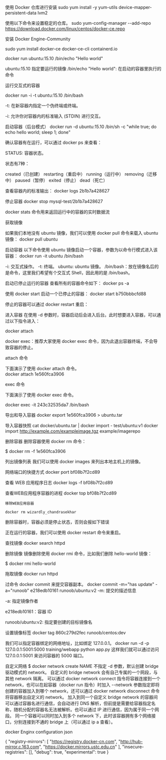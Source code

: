 


使用 Docker 仓库进行安装
sudo yum install -y yum-utils device-mapper-persistent-data lvm2


使用以下命令来设置稳定的仓库。
sudo yum-config-manager --add-repo https://download.docker.com/linux/centos/docker-ce.repo


安装 Docker Engine-Community

sudo yum install docker-ce docker-ce-cli containerd.io





 docker run ubuntu:15.10 /bin/echo "Hello world"
 
 ubuntu:15.10 指定要运行的镜像
 /bin/echo "Hello world": 在启动的容器里执行的命令
 
 
 
 运行交互式的容器
 
 docker run -i -t ubuntu:15.10 /bin/bash
 
 -t: 在新容器内指定一个伪终端或终端。

 -i: 允许你对容器内的标准输入 (STDIN) 进行交互。
 
 
 
 启动容器（后台模式）
 docker run -d ubuntu:15.10 /bin/sh -c "while true; do echo hello world; sleep 1; done"
 
 确认容器有在运行，可以通过 docker ps 来查看：
 
 
 STATUS: 容器状态。

状态有7种：

created（已创建）
restarting（重启中）
running（运行中）
removing（迁移中）
paused（暂停）
exited（停止）
dead（死亡）
 
 
 
 
 查看容器内的标准输出：
 docker logs 2b1b7a428627
 
 
 
 
 
 停止容器
 docker stop mysql-test/2b1b7a428627
 
 
 
 
 docker stats 命令用来返回运行中的容器的实时数据流
 
 
 
 
 获取镜像
 
 如果我们本地没有 ubuntu 镜像，我们可以使用 docker pull 命令来载入 ubuntu 镜像：
 docker pull ubuntu
 
 
 
 
 
 启动容器
 以下命令使用 ubuntu 镜像启动一个容器，参数为以命令行模式进入该容器：
 docker run -it ubuntu /bin/bash
 
 
 -i: 交互式操作。
-t: 终端。
ubuntu: ubuntu 镜像。
/bin/bash：放在镜像名后的是命令，这里我们希望有个交互式 Shell，因此用的是 /bin/bash。
 
 
 
 
 
 启动已停止运行的容器
查看所有的容器命令如下：
 docker ps -a
 
 
 
 使用 docker start 启动一个已停止的容器：
 docker start b750bbbcfd88 
 
 
 
 
 停止的容器可以通过 docker restart 重启：
 
 
 
 
 
 
 
 
 
进入容器
在使用 -d 参数时，容器启动后会进入后台。此时想要进入容器，可以通过以下指令进入：

docker attach

docker exec：推荐大家使用 docker exec 命令，因为此退出容器终端，不会导致容器的停止。

attach 命令

下面演示了使用 docker attach 命令。  
docker attach 1e560fca3906 

exec 命令

下面演示了使用 docker exec 命令。

docker exec -it 243c32535da7 /bin/bash
 
 
 
 
 导出和导入容器
 docker export 1e560fca3906 > ubuntu.tar
 
 
 
 导入容器快照
 cat docker/ubuntu.tar | docker import - test/ubuntu:v1
 docker import http://example.com/exampleimage.tgz example/imagerepo
 
 
 删除容器
删除容器使用 docker rm 命令：

$ docker rm -f 1e560fca3906
 
 
 
 
列出镜像列表
我们可以使用 docker images 来列出本地主机上的镜像。
 
 
 
 
 网络端口的快捷方式
 docker port bf08b7f2cd89
 
 
 
 
 
 查看 WEB 应用程序日志
 docker logs -f bf08b7f2cd89
 
 
 
 
 
 
 
 
 
 
 查看WEB应用程序容器的进程
	docker top bf08b7f2cd89
	
	
	
	
	移除WEB应用容器

	docker rm wizardly_chandrasekhar  
 删除容器时，容器必须是停止状态，否则会报如下错误
 
 
 
 正在运行的容器，我们可以使用 docker restart 命令来重启。
 
 
 
 
 
 查找镜像
docker search httpd



删除镜像
镜像删除使用 docker rmi 命令，比如我们删除 hello-world 镜像：

$ docker rmi hello-world


拖取镜像
docker run httpd







过命令 docker commit 来提交容器副本。
docker commit -m="has update" -a="runoob" e218edb10161 runoob/ubuntu:v2
-m: 提交的描述信息

-a: 指定镜像作者

e218edb10161：容器 ID

runoob/ubuntu:v2: 指定要创建的目标镜像名







设置镜像标签
docker tag 860c279d2fec runoob/centos:dev











我们可以指定容器绑定的网络地址，比如绑定 127.0.0.1。
docker run -d -p 127.0.0.1:5001:5000 training/webapp python app.py
这样我们就可以通过访问 127.0.0.1:5001 来访问容器的 5000 端口。
 
 
 
 自定义网络
$ docker network create NAME
不指定 -d 参数，默认创建 bridge 驱动模式的 network。
自定义的 bridge network 会有自己专属的一个网段，与其他 network 隔离。
可以通过 docker network connect 指令将容器连接到一个 network，也可以在起容器（docker run 指令）时加入 --network 参数指定即将创建的容器加入到哪个 network，还可以通过 docker network disconnect 命令将容器移出自定义的 network。
加入到同一个自定义 bridge network 的容器间可以通过容器名进行通信，会自动进行 DNS 解析，但前提是需要给容器指定名称，随机分配的容器名无法被解析。也可以通过 IP 进行通信，因为属于同一个网段。
同一个容器可以同时加入到多个 network 下，此时该容器拥有多个网络接口，分别连接到不通的 bridge 上（可以通过 ip a 查看）。







docker Enginx configuration json

{
  "registry-mirrors": [
    "https://registry.docker-cn.com",
    "http://hub-mirror.c.163.com",
    "https://docker.mirrors.ustc.edu.cn"
  ],
  "insecure-registries": [],
  "debug": true,
  "experimental": true
}

